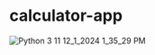 # calculator-app
![Python 3 11 12_1_2024 1_35_29 PM](https://github.com/user-attachments/assets/f9bed765-7e17-4403-a2ee-830b251b3aaf)
